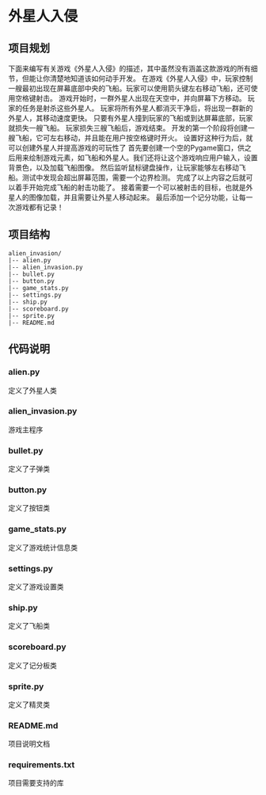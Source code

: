 # 外星人入侵
## 项目规划
下面来编写有关游戏《外星人入侵》的描述，其中虽然没有涵盖这款游戏的所有细节，但能让你清楚地知道该如何动手开发。
在游戏《外星人入侵》中，玩家控制一艘最初出现在屏幕底部中央的飞船。玩家可以使用箭头键左右移动飞船，还可使用空格键射击。
游戏开始时，一群外星人出现在天空中，并向屏幕下方移动。
玩家的任务是射杀这些外星人。
玩家将所有外星人都消灭干净后，将出现一群新的外星人，其移动速度更快。
只要有外星人撞到玩家的飞船或到达屏幕底部，玩家就损失一艘飞船。
玩家损失三艘飞船后，游戏结束。
开发的第一个阶段将创建一艘飞船，它可左右移动，并且能在用户按空格键时开火。
设置好这种行为后，就可以创建外星人并提高游戏的可玩性了
首先要创建一个空的Pygame窗口，供之后用来绘制游戏元素，如飞船和外星人。我们还将让这个游戏响应用户输入，设置背景色，以及加载飞船图像。
然后监听鼠标键盘操作，让玩家能够左右移动飞船。测试中发现会超出屏幕范围，需要一个边界检测。
完成了以上内容之后就可以着手开始完成飞船的射击功能了。
接着需要一个可以被射击的目标，也就是外星人的图像加载，并且需要让外星人移动起来。
最后添加一个记分功能，让每一次游戏都有记录！

## 项目结构
```
alien_invasion/
|-- alien.py
|-- alien_invasion.py
|-- bullet.py
|-- button.py
|-- game_stats.py
|-- settings.py
|-- ship.py
|-- scoreboard.py
|-- sprite.py
|-- README.md
```

## 代码说明
### alien.py
定义了外星人类
### alien_invasion.py
游戏主程序
### bullet.py
定义了子弹类
### button.py
定义了按钮类
### game_stats.py
定义了游戏统计信息类
### settings.py
定义了游戏设置类
### ship.py
定义了飞船类
### scoreboard.py
定义了记分板类
### sprite.py
定义了精灵类
### README.md
项目说明文档
### requirements.txt
项目需要支持的库